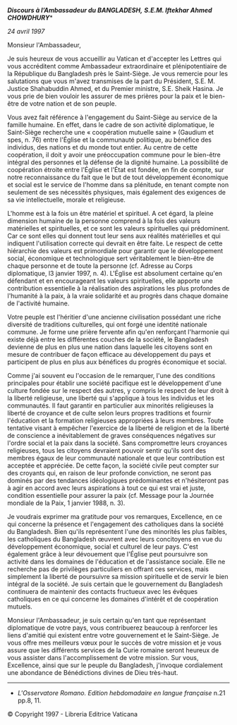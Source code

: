 ***Discours à l’Ambassadeur du BANGLADESH,*** ***S.E.M. Iftekhar Ahmed CHOWDHURY****

*24 avril 1997*

Monsieur l'Ambassadeur,

Je suis heureux de vous accueillir au Vatican et d'accepter les Lettres qui vous accréditent comme Ambassadeur extraordinaire et plénipotentiaire de la République du Bangladesh près le Saint-Siège. Je vous remercie pour les salutations que vous m'avez transmises de la part du Président, S.E. M. Justice Shahabuddin Ahmed, et du Premier ministre, S.E. Sheik Hasina. Je vous prie de bien vouloir les assurer de mes prières pour la paix et le bien-être de votre nation et de son peuple.

Vous avez fait référence à l'engagement du Saint-Siège au service de la famille humaine. En effet, dans le cadre de son activité diplomatique, le Saint-Siège recherche une « coopération mutuelle saine » (Gaudium et spes, n. 76) entre l'Église et la communauté politique, au bénéfice des individus, des nations et du monde tout entier. Au centre de cette coopération, il doit y avoir une préoccupation commune pour le bien-être intégral des personnes et la défense de la dignité humaine. La possibilité de coopération étroite entre l'Église et l'État est fondée, en fin de compte, sur notre reconnaissance du fait que le but de tout développement économique et social est le service de l'homme dans sa plénitude, en tenant compte non seulement de ses nécessités physiques, mais également des exigences de sa vie intellectuelle, morale et religieuse.

L'homme est à la fois un être matériel et spirituel. A cet égard, la pleine dimension humaine de la personne comprend à la fois des valeurs matérielles et spirituelles, et ce sont les valeurs spirituelles qui prédominent. Car ce sont elles qui donnent tout leur sens aux réalités matérielles et qui indiquent l'utilisation correcte qui devrait en être faite. Le respect de cette hiérarchie des valeurs est primordiale pour garantir que le développement social, économique et technologique sert véritablement le bien-être de chaque personne et de toute la personne (cf. Adresse au Corps diplomatique, l3 janvier 1997, n. 4). L'Église est absolument certaine qu'en défendant et en encourageant les valeurs spirituelles, elle apporte une contribution essentielle à la réalisation des aspirations les plus profondes de l'humanité à la paix, à la vraie solidarité et au progrès dans chaque domaine de l'activité humaine.

Votre peuple est l'héritier d'une ancienne civilisation possédant une riche diversité de traditions culturelles, qui ont forgé une identité nationale commune. Je forme une prière fervente afin qu'en renforçant l'harmonie qui existe déjà entre les différentes couches de la société, le Bangladesh devienne de plus en plus une nation dans laquelle les citoyens sont en mesure de contribuer de façon efficace au développement du pays et participent de plus en plus aux bénéfices du progrès économique et social.

Comme j'ai souvent eu l'occasion de le remarquer, l'une des conditions principales pour établir une société pacifique est le développement d'une culture fondée sur le respect des autres, y compris le respect de leur droit à la liberté religieuse, une liberté qui s'applique à tous les individus et les communautés. Il faut garantir en particulier aux minorités religieuses la liberté de croyance et de culte selon leurs propres traditions et fournir l'éducation et la formation religieuses appropriées à leurs membres. Toute tentative visant à empêcher l'exercice de la liberté de religion et de la liberté de conscience a inévitablement de graves conséquences négatives sur l'ordre social et la paix dans la société. Sans compromettre leurs croyances religieuses, tous les citoyens devraient pouvoir sentir qu'ils sont des membres égaux de leur communauté nationale et que leur contribution est acceptée et appréciée. De cette façon, la société civile peut compter sur des croyants qui, en raison de leur profonde conviction, ne seront pas dominés par des tendances idéologiques prédominantes et n'hésiteront pas à agir en accord avec leurs aspirations à tout ce qui est vrai et juste, condition essentielle pour assurer la paix (cf. Message pour la Journée mondiale de la Paix, 1 janvier 1988, n. 3).

Je voudrais exprimer ma gratitude pour vos remarques, Excellence, en ce qui concerne la présence et l'engagement des catholiques dans la société du Bangladesh. Bien qu'ils représentent l'une des minorités les plus faibles, les catholiques du Bangladesh œuvrent avec leurs concitoyens en vue du développement économique, social et culturel de leur pays. C'est également grâce à leur dévouement que l'Église peut poursuivre son activité dans les domaines de l'éducation et de l'assistance sociale. Elle ne recherche pas de privilèges particuliers en offrant ces services, mais simplement la liberté de poursuivre sa mission spirituelle et de servir le bien intégral de la société. Je suis certain que le gouvernement du Bangladesh continuera de maintenir des contacts fructueux avec les évêques catholiques en ce qui concerne les domaines d'intérêt et de coopération mutuels.

Monsieur l'Ambassadeur, je suis certain qu'en tant que représentant diplomatique de votre pays, vous contribuerez beaucoup à renforcer les liens d'amitié qui existent entre votre gouvernement et le Saint-Siège. Je vous offre mes meilleurs vœux pour le succès de votre mission et je vous assure que les différents services de la Curie romaine seront heureux de vous assister dans l'accomplissement de votre mission. Sur vous, Excellence, ainsi que sur le peuple du Bangladesh, j'invoque cordialement une abondance de Bénédictions divines de Dieu très-haut.

* * *

* *L'Osservatore Romano. Edition hebdomadaire en langue française* n.21 pp.8, 11.

© Copyright 1997 - Libreria Editrice Vaticana